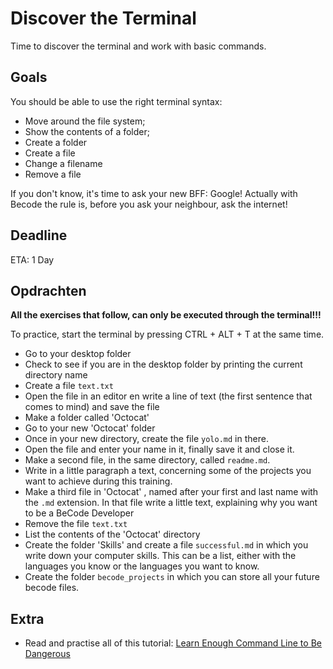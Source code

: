 # Discover the Terminal

Time to discover the terminal and work with basic commands.

## Goals

You should be able to use the right terminal syntax:
- Move around the file system;
- Show the contents of a folder;
- Create a folder
- Create a file
- Change a filename
- Remove a file

If you don't know, it's time to ask your new BFF: Google!
Actually with Becode the rule is, before you ask your neighbour, ask the internet!

## Deadline

ETA: 1 Day

## Opdrachten

**All the exercises that follow, can only be executed through the terminal!!!**

To practice, start the terminal by pressing CTRL + ALT + T at the same time.

- Go to your desktop folder
- Check to see if you are in the desktop folder by printing the current directory name
- Create a file `text.txt`
- Open the file in an editor en write a line of text (the first sentence that comes to mind) and save the file
- Make a folder called 'Octocat'
- Go to your new 'Octocat' folder
- Once in your new directory, create the file `yolo.md` in there.
- Open the file and enter your name in it, finally save it and close it.
- Make a second file, in the same directory, called `readme.md`.
- Write in a little paragraph a text, concerning some of the projects you want to achieve during this training.
- Make a third file in 'Octocat' , named after your first and last name with the `.md` extension. In that file write a little text, explaining why you want to be a BeCode Developer
- Remove the file `text.txt`
- List the contents of the 'Octocat' directory
- Create the folder 'Skills' and create a file `successful.md` in which you write down your computer skills. This can be a list, either with the languages you know or the languages you want to know.
- Create the folder `becode_projects` in which you can store all your future becode files.

## Extra

- Read and practise all of this tutorial: [Learn Enough Command Line to Be Dangerous](http://www.learnenough.com/command-line/)
